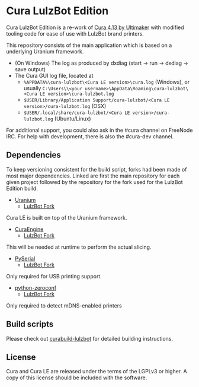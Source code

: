 Cura LulzBot Edition
====
Cura LulzBot Edition is a re-work of [Cura 4.13 by Ultimaker](https://github.com/Ultimaker/Cura/tree/4.13) with modified tooling code for ease of use with LulzBot brand printers.

This repository consists of the main application which is based on a underlying Uranium framework.

* (On Windows) The log as produced by dxdiag (start -> run -> dxdiag -> save output)
* The Cura GUI log file, located at
  * `%APPDATA%\cura-lulzbot\<Cura LE version>\cura.log` (Windows), or usually `C:\Users\\<your username>\AppData\Roaming\cura-lulzbot\<Cura LE version>\cura-lulzbot.log`
  * `$USER/Library/Application Support/cura-lulzbot/<Cura LE version>/cura-lulzbot.log` (OSX)
  * `$USER/.local/share/cura-lulzbot/<Cura LE version>/cura-lulzbot.log` (Ubuntu/Linux)

For additional support, you could also ask in the #cura channel on FreeNode IRC. For help with development, there is also the #cura-dev channel.

Dependencies
------------
To keep versioning consistent for the build script, forks had been made of most major dependencies. Linked are first the main repository for each given project followed by the repository for the fork used for the LulzBot Edition build.

* [Uranium](https://github.com/Ultimaker/Uranium)
  * [LulzBot Fork](https://gitlab.com/lulzbot3d/cura-le/uranium)

Cura LE is built on top of the Uranium framework.

* [CuraEngine](https://github.com/Ultimaker/CuraEngine)
  * [LulzBot Fork](https://gitlab.com/lulzbot3d/cura-le/cura-engine-le)

This will be needed at runtime to perform the actual slicing.

* [PySerial](https://github.com/pyserial/pyserial)
   * [LulzBot Fork](https://gitlab.com/lulzbot3d/cura-le/pyserial)

Only required for USB printing support.

* [python-zeroconf](https://github.com/jstasiak/python-zeroconf)
  * [LulzBot Fork](https://gitlab.com/lulzbot3d/cura-le/python-zeroconf)

Only required to detect mDNS-enabled printers

Build scripts
-------------
Please check out [curabuild-lulzbot](https://gitlab.com/lulzbot3d/cura-le/curabuild-lulzbot) for detailed building instructions.

License
----------------
Cura and Cura LE are released under the terms of the LGPLv3 or higher. A copy of this license should be included with the software.
